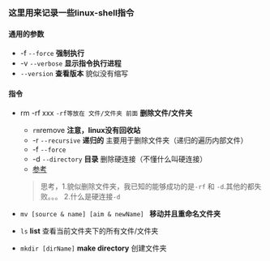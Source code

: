 ### 这里用来记录一些linux-shell指令

#### 通用的参数
- -f `--force` **强制执行**
- -v `--verbose`  **显示指令执行进程**
- `--version` **查看版本** 貌似没有缩写


#### 指令
- rm -rf xxx `-rf等放在 文件/文件夹 前面` **删除文件/文件夹**
    - `rm`remove **注意，linux没有回收站**
    - -r `--recursive` **递归的** 主要用于删除文件夹（递归的遍历内部文件）
    - -f `--force`
    - -d `--directory` **目录** 删除硬连接（不懂什么叫硬连接）
    - [参考](https://blog.csdn.net/leon1741/article/details/54425683)

    > 思考，1.貌似删除文件夹，我已知的能够成功的是`-rf` 和 `-d`.其他的都失败。。。 2.什么是硬连接`-d`

- `mv [source & name] [aim & newName] ` **移动并且重命名文件夹**

- `ls` **list** 查看当前文件夹下的所有文件/文件夹
- `mkdir [dirName]` **make directory** 创建文件夹